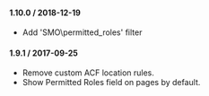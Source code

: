 #### 1.10.0 / 2018-12-19

- Add 'SMO\permitted_roles' filter

#### 1.9.1 / 2017-09-25

- Remove custom ACF location rules.
- Show Permitted Roles field on pages by default.
